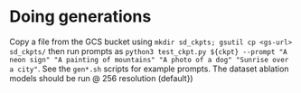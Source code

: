 # Doing generations

Copy a file from the GCS bucket using `mkdir sd_ckpts; gsutil cp <gs-url> sd_ckpts/` then run prompts as `python3 test_ckpt.py ${ckpt} --prompt "A neon sign" "A painting of mountains" "A photo of a dog" "Sunrise over a city"`. See the `gen*.sh` scripts for example prompts. The dataset ablation models should be run @ 256 resolution (default})
